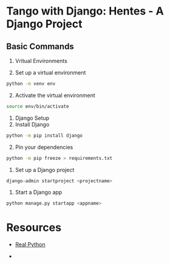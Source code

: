 # Tango with Django: Hentes - A Django Project


## Basic Commands

1. Vritual Environments

  2. Set up a virtual environment
  ```sh
  python -m venv env
  ```
  
  2. Activate the virtual environment    
  ```sh
  source env/bin/activate
  ```

1. Django Setup
  2.  Install Django  
  ```sh
  python -m pip install django
  ```

  2. Pin your dependencies   
  ```sh
  python -m pip freeze > requirements.txt
  ```

1. Set up a Django project 
```sh
django-admin startproject <projectname>
```

1. Start a Django app  
```sh
python manage.py startapp <appname>
```


# Resources

* [Real Python](https://realpython.com/django-setup/)

* []()
